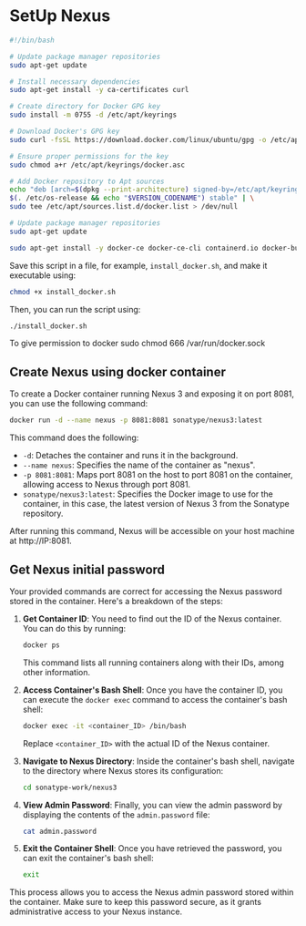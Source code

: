 # SetUp Nexus

```bash
#!/bin/bash

# Update package manager repositories
sudo apt-get update

# Install necessary dependencies
sudo apt-get install -y ca-certificates curl

# Create directory for Docker GPG key
sudo install -m 0755 -d /etc/apt/keyrings

# Download Docker's GPG key
sudo curl -fsSL https://download.docker.com/linux/ubuntu/gpg -o /etc/apt/keyrings/docker.asc

# Ensure proper permissions for the key
sudo chmod a+r /etc/apt/keyrings/docker.asc

# Add Docker repository to Apt sources
echo "deb [arch=$(dpkg --print-architecture) signed-by=/etc/apt/keyrings/docker.asc] https://download.docker.com/linux/ubuntu \
$(. /etc/os-release && echo "$VERSION_CODENAME") stable" | \
sudo tee /etc/apt/sources.list.d/docker.list > /dev/null

# Update package manager repositories
sudo apt-get update

sudo apt-get install -y docker-ce docker-ce-cli containerd.io docker-buildx-plugin docker-compose-plugin 
```

Save this script in a file, for example, `install_docker.sh`, and make it executable using:

```bash
chmod +x install_docker.sh
```

Then, you can run the script using:

```bash
./install_docker.sh
```
To give permission to docker 
sudo chmod 666 /var/run/docker.sock

## Create Nexus using docker container

To create a Docker container running Nexus 3 and exposing it on port 8081, you can use the following command:

```bash
docker run -d --name nexus -p 8081:8081 sonatype/nexus3:latest
```

This command does the following:

- `-d`: Detaches the container and runs it in the background.
- `--name nexus`: Specifies the name of the container as "nexus".
- `-p 8081:8081`: Maps port 8081 on the host to port 8081 on the container, allowing access to Nexus through port 8081.
- `sonatype/nexus3:latest`: Specifies the Docker image to use for the container, in this case, the latest version of Nexus 3 from the Sonatype repository.

After running this command, Nexus will be accessible on your host machine at http://IP:8081.

## Get Nexus initial password
Your provided commands are correct for accessing the Nexus password stored in the container. Here's a breakdown of the steps:

1. **Get Container ID**: You need to find out the ID of the Nexus container. You can do this by running:

    ```bash
    docker ps
    ```

    This command lists all running containers along with their IDs, among other information.

2. **Access Container's Bash Shell**: Once you have the container ID, you can execute the `docker exec` command to access the container's bash shell:

    ```bash
    docker exec -it <container_ID> /bin/bash
    ```

    Replace `<container_ID>` with the actual ID of the Nexus container.

3. **Navigate to Nexus Directory**: Inside the container's bash shell, navigate to the directory where Nexus stores its configuration:

    ```bash
    cd sonatype-work/nexus3
    ```

4. **View Admin Password**: Finally, you can view the admin password by displaying the contents of the `admin.password` file:

    ```bash
    cat admin.password
    ```

5. **Exit the Container Shell**: Once you have retrieved the password, you can exit the container's bash shell:

    ```bash
    exit
    ```

This process allows you to access the Nexus admin password stored within the container. Make sure to keep this password secure, as it grants administrative access to your Nexus instance.
